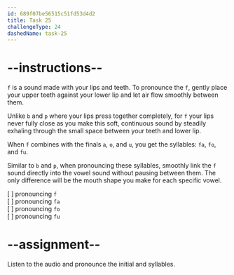 ```yaml
---
id: 689f07be56515c51fd53d4d2
title: Task 25
challengeType: 24
dashedName: task-25
---
```


<!-- (Audio) A: f, fa, fo, fu -->

# --instructions--

`f` is a sound made with your lips and teeth. To pronounce the `f`, gently place your upper teeth against your lower lip and let air flow smoothly between them.

Unlike `b` and `p` where your lips press together completely, for `f` your lips never fully close as you make this soft, continuous sound by steadily exhaling through the small space between your teeth and lower lip.

When `f` combines with the finals `a`, `o`, and `u`, you get the syllables: `fa`, `fo`, and `fu`.

Similar to `b` and `p`, when pronouncing these syllables, smoothly link the `f` sound directly into the vowel sound without pausing between them. The only difference will be the mouth shape you make for each specific vowel.

[ ] pronouncing `f`  
[ ] pronouncing `fa`  
[ ] pronouncing `fo`  
[ ] pronouncing `fu`

# --assignment--

Listen to the audio and pronounce the initial and syllables.
